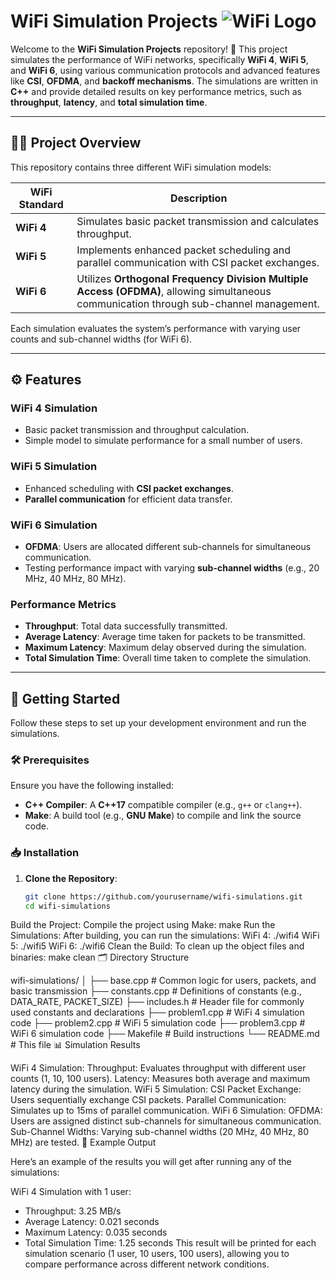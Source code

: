 # WiFi Simulation Projects ![WiFi Logo](https://img.icons8.com/ios-filled/50/000000/wifi.png)

Welcome to the **WiFi Simulation Projects** repository! 🚀 This project simulates the performance of WiFi networks, specifically **WiFi 4**, **WiFi 5**, and **WiFi 6**, using various communication protocols and advanced features like **CSI**, **OFDMA**, and **backoff mechanisms**. The simulations are written in **C++** and provide detailed results on key performance metrics, such as **throughput**, **latency**, and **total simulation time**.

---

## 🧑‍💻 Project Overview

This repository contains three different WiFi simulation models:

| WiFi Standard | Description |
| ------------- | ----------- |
| **WiFi 4**    | Simulates basic packet transmission and calculates throughput. |
| **WiFi 5**    | Implements enhanced packet scheduling and parallel communication with CSI packet exchanges. |
| **WiFi 6**    | Utilizes **Orthogonal Frequency Division Multiple Access (OFDMA)**, allowing simultaneous communication through sub-channel management. |

Each simulation evaluates the system’s performance with varying user counts and sub-channel widths (for WiFi 6).

---

## ⚙️ Features

### **WiFi 4 Simulation**
- Basic packet transmission and throughput calculation.
- Simple model to simulate performance for a small number of users.

### **WiFi 5 Simulation**
- Enhanced scheduling with **CSI packet exchanges**.
- **Parallel communication** for efficient data transfer.

### **WiFi 6 Simulation**
- **OFDMA**: Users are allocated different sub-channels for simultaneous communication.
- Testing performance impact with varying **sub-channel widths** (e.g., 20 MHz, 40 MHz, 80 MHz).

### **Performance Metrics**
- **Throughput**: Total data successfully transmitted.
- **Average Latency**: Average time taken for packets to be transmitted.
- **Maximum Latency**: Maximum delay observed during the simulation.
- **Total Simulation Time**: Overall time taken to complete the simulation.

---

## 🚀 Getting Started

Follow these steps to set up your development environment and run the simulations.

### 🛠️ Prerequisites

Ensure you have the following installed:
- **C++ Compiler**: A **C++17** compatible compiler (e.g., `g++` or `clang++`).
- **Make**: A build tool (e.g., **GNU Make**) to compile and link the source code.

### 📥 Installation

1. **Clone the Repository**:
   ```bash
   git clone https://github.com/yourusername/wifi-simulations.git
   cd wifi-simulations
Build the Project: Compile the project using Make:
make
Run the Simulations: After building, you can run the simulations:
WiFi 4:
./wifi4
WiFi 5:
./wifi5
WiFi 6:
./wifi6
Clean the Build: To clean up the object files and binaries:
make clean
🗂️ Directory Structure

wifi-simulations/
│
├── base.cpp          # Common logic for users, packets, and basic transmission
├── constants.cpp     # Definitions of constants (e.g., DATA_RATE, PACKET_SIZE)
├── includes.h        # Header file for commonly used constants and declarations
├── problem1.cpp      # WiFi 4 simulation code
├── problem2.cpp      # WiFi 5 simulation code
├── problem3.cpp      # WiFi 6 simulation code
├── Makefile          # Build instructions
└── README.md         # This file
📊 Simulation Results

WiFi 4 Simulation:
Throughput: Evaluates throughput with different user counts (1, 10, 100 users).
Latency: Measures both average and maximum latency during the simulation.
WiFi 5 Simulation:
CSI Packet Exchange: Users sequentially exchange CSI packets.
Parallel Communication: Simulates up to 15ms of parallel communication.
WiFi 6 Simulation:
OFDMA: Users are assigned distinct sub-channels for simultaneous communication.
Sub-Channel Widths: Varying sub-channel widths (20 MHz, 40 MHz, 80 MHz) are tested.
📌 Example Output

Here’s an example of the results you will get after running any of the simulations:

WiFi 4 Simulation with 1 user:
- Throughput: 3.25 MB/s
- Average Latency: 0.021 seconds
- Maximum Latency: 0.035 seconds
- Total Simulation Time: 1.25 seconds
This result will be printed for each simulation scenario (1 user, 10 users, 100 users), allowing you to compare performance across different network conditions.
